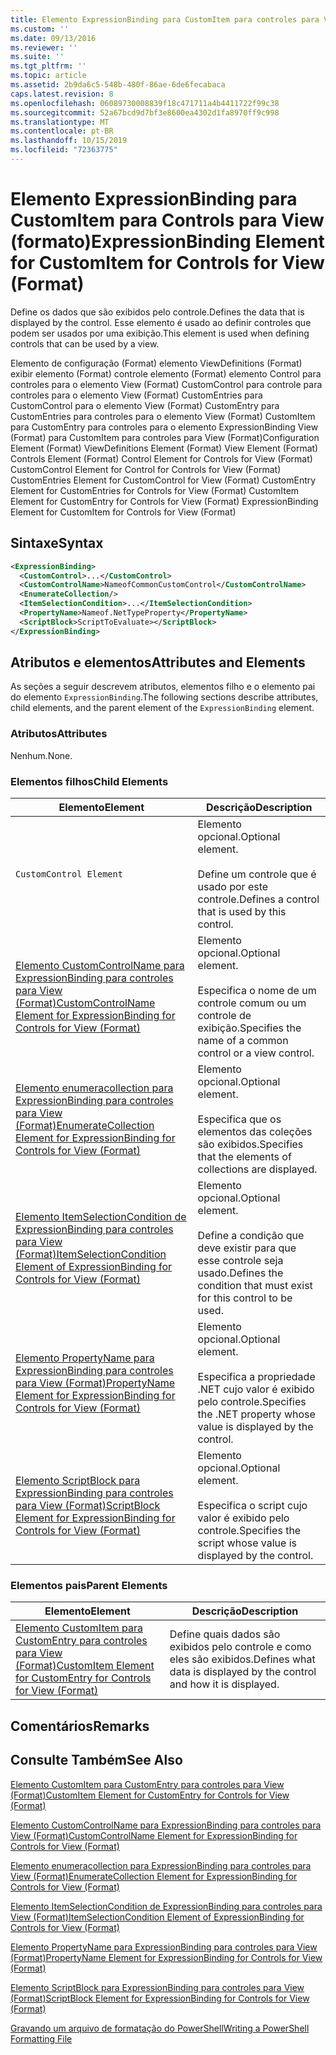 ```yaml
---
title: Elemento ExpressionBinding para CustomItem para controles para View (Format) | Microsoft Docs
ms.custom: ''
ms.date: 09/13/2016
ms.reviewer: ''
ms.suite: ''
ms.tgt_pltfrm: ''
ms.topic: article
ms.assetid: 2b9da6c5-548b-480f-86ae-6de6fecabaca
caps.latest.revision: 8
ms.openlocfilehash: 06089730008839f18c471711a4b4411722f99c38
ms.sourcegitcommit: 52a67bcd9d7bf3e8600ea4302d1fa8970ff9c998
ms.translationtype: MT
ms.contentlocale: pt-BR
ms.lasthandoff: 10/15/2019
ms.locfileid: "72363775"
---
```

# <a name="expressionbinding-element-for-customitem-for-controls-for-view-format"></a><span data-ttu-id="5178c-102">Elemento ExpressionBinding para CustomItem para Controls para View (formato)</span><span class="sxs-lookup"><span data-stu-id="5178c-102">ExpressionBinding Element for CustomItem for Controls for View (Format)</span></span>

<span data-ttu-id="5178c-103">Define os dados que são exibidos pelo controle.</span><span class="sxs-lookup"><span data-stu-id="5178c-103">Defines the data that is displayed by the control.</span></span> <span data-ttu-id="5178c-104">Esse elemento é usado ao definir controles que podem ser usados por uma exibição.</span><span class="sxs-lookup"><span data-stu-id="5178c-104">This element is used when defining controls that can be used by a view.</span></span>

<span data-ttu-id="5178c-105">Elemento de configuração (Format) elemento ViewDefinitions (Format) exibir elemento (Format) controle elemento (Format) elemento Control para controles para o elemento View (Format) CustomControl para controle para controles para o elemento View (Format) CustomEntries para CustomControl para o elemento View (Format) CustomEntry para CustomEntries para controles para o elemento View (Format) CustomItem para CustomEntry para controles para o elemento ExpressionBinding View (Format) para CustomItem para controles para View (Format)</span><span class="sxs-lookup"><span data-stu-id="5178c-105">Configuration Element (Format) ViewDefinitions Element (Format) View Element (Format) Controls Element (Format) Control Element for Controls for View (Format) CustomControl Element for Control for Controls for View (Format) CustomEntries Element for CustomControl for View (Format) CustomEntry Element for CustomEntries for Controls for View (Format) CustomItem Element for CustomEntry for Controls for View (Format) ExpressionBinding Element for CustomItem for Controls for View (Format)</span></span>

## <a name="syntax"></a><span data-ttu-id="5178c-106">Sintaxe</span><span class="sxs-lookup"><span data-stu-id="5178c-106">Syntax</span></span>

```xml
<ExpressionBinding>
  <CustomControl>...</CustomControl>
  <CustomControlName>NameofCommonCustomControl</CustomControlName>
  <EnumerateCollection/>
  <ItemSelectionCondition>...</ItemSelectionCondition>
  <PropertyName>Nameof.NetTypeProperty</PropertyName>
  <ScriptBlock>ScriptToEvaluate></ScriptBlock>
</ExpressionBinding>
```

## <a name="attributes-and-elements"></a><span data-ttu-id="5178c-107">Atributos e elementos</span><span class="sxs-lookup"><span data-stu-id="5178c-107">Attributes and Elements</span></span>

<span data-ttu-id="5178c-108">As seções a seguir descrevem atributos, elementos filho e o elemento pai do elemento `ExpressionBinding`.</span><span class="sxs-lookup"><span data-stu-id="5178c-108">The following sections describe attributes, child elements, and the parent element of the `ExpressionBinding` element.</span></span>

### <a name="attributes"></a><span data-ttu-id="5178c-109">Atributos</span><span class="sxs-lookup"><span data-stu-id="5178c-109">Attributes</span></span>

<span data-ttu-id="5178c-110">Nenhum.</span><span class="sxs-lookup"><span data-stu-id="5178c-110">None.</span></span>

### <a name="child-elements"></a><span data-ttu-id="5178c-111">Elementos filhos</span><span class="sxs-lookup"><span data-stu-id="5178c-111">Child Elements</span></span>

|<span data-ttu-id="5178c-112">Elemento</span><span class="sxs-lookup"><span data-stu-id="5178c-112">Element</span></span>|<span data-ttu-id="5178c-113">Descrição</span><span class="sxs-lookup"><span data-stu-id="5178c-113">Description</span></span>|
|-------------|-----------------|
|`CustomControl Element`|<span data-ttu-id="5178c-114">Elemento opcional.</span><span class="sxs-lookup"><span data-stu-id="5178c-114">Optional element.</span></span><br /><br /> <span data-ttu-id="5178c-115">Define um controle que é usado por este controle.</span><span class="sxs-lookup"><span data-stu-id="5178c-115">Defines a control that is used by this control.</span></span>|
|[<span data-ttu-id="5178c-116">Elemento CustomControlName para ExpressionBinding para controles para View (Format)</span><span class="sxs-lookup"><span data-stu-id="5178c-116">CustomControlName Element for ExpressionBinding for Controls for View (Format)</span></span>](./customcontrolname-element-for-expressionbinding-for-controls-for-view-format.md)|<span data-ttu-id="5178c-117">Elemento opcional.</span><span class="sxs-lookup"><span data-stu-id="5178c-117">Optional element.</span></span><br /><br /> <span data-ttu-id="5178c-118">Especifica o nome de um controle comum ou um controle de exibição.</span><span class="sxs-lookup"><span data-stu-id="5178c-118">Specifies the name of a common control or a view control.</span></span>|
|[<span data-ttu-id="5178c-119">Elemento enumeracollection para ExpressionBinding para controles para View (Format)</span><span class="sxs-lookup"><span data-stu-id="5178c-119">EnumerateCollection Element for ExpressionBinding for Controls for View (Format)</span></span>](./enumeratecollection-element-for-expressionbinding-for-controls-for-view-format.md)|<span data-ttu-id="5178c-120">Elemento opcional.</span><span class="sxs-lookup"><span data-stu-id="5178c-120">Optional element.</span></span><br /><br /> <span data-ttu-id="5178c-121">Especifica que os elementos das coleções são exibidos.</span><span class="sxs-lookup"><span data-stu-id="5178c-121">Specifies that the elements of collections are displayed.</span></span>|
|[<span data-ttu-id="5178c-122">Elemento ItemSelectionCondition de ExpressionBinding para controles para View (Format)</span><span class="sxs-lookup"><span data-stu-id="5178c-122">ItemSelectionCondition Element of ExpressionBinding for Controls for View (Format)</span></span>](./itemselectioncondition-element-for-expressionbinding-for-controls-for-view-format.md)|<span data-ttu-id="5178c-123">Elemento opcional.</span><span class="sxs-lookup"><span data-stu-id="5178c-123">Optional element.</span></span><br /><br /> <span data-ttu-id="5178c-124">Define a condição que deve existir para que esse controle seja usado.</span><span class="sxs-lookup"><span data-stu-id="5178c-124">Defines the condition that must exist for this control to be used.</span></span>|
|[<span data-ttu-id="5178c-125">Elemento PropertyName para ExpressionBinding para controles para View (Format)</span><span class="sxs-lookup"><span data-stu-id="5178c-125">PropertyName Element for ExpressionBinding for Controls for View (Format)</span></span>](./propertyname-element-for-expressionbinding-for-controls-for-view-format.md)|<span data-ttu-id="5178c-126">Elemento opcional.</span><span class="sxs-lookup"><span data-stu-id="5178c-126">Optional element.</span></span><br /><br /> <span data-ttu-id="5178c-127">Especifica a propriedade .NET cujo valor é exibido pelo controle.</span><span class="sxs-lookup"><span data-stu-id="5178c-127">Specifies the .NET property whose value is displayed by the control.</span></span>|
|[<span data-ttu-id="5178c-128">Elemento ScriptBlock para ExpressionBinding para controles para View (Format)</span><span class="sxs-lookup"><span data-stu-id="5178c-128">ScriptBlock Element for ExpressionBinding for Controls for View (Format)</span></span>](./scriptblock-element-for-expressionbinding-for-controls-for-view-format.md)|<span data-ttu-id="5178c-129">Elemento opcional.</span><span class="sxs-lookup"><span data-stu-id="5178c-129">Optional element.</span></span><br /><br /> <span data-ttu-id="5178c-130">Especifica o script cujo valor é exibido pelo controle.</span><span class="sxs-lookup"><span data-stu-id="5178c-130">Specifies the script whose value is displayed by the control.</span></span>|

### <a name="parent-elements"></a><span data-ttu-id="5178c-131">Elementos pais</span><span class="sxs-lookup"><span data-stu-id="5178c-131">Parent Elements</span></span>

|<span data-ttu-id="5178c-132">Elemento</span><span class="sxs-lookup"><span data-stu-id="5178c-132">Element</span></span>|<span data-ttu-id="5178c-133">Descrição</span><span class="sxs-lookup"><span data-stu-id="5178c-133">Description</span></span>|
|-------------|-----------------|
|[<span data-ttu-id="5178c-134">Elemento CustomItem para CustomEntry para controles para View (Format)</span><span class="sxs-lookup"><span data-stu-id="5178c-134">CustomItem Element for CustomEntry for Controls for View (Format)</span></span>](./customitem-element-for-customentry-for-controls-for-view-format.md)|<span data-ttu-id="5178c-135">Define quais dados são exibidos pelo controle e como eles são exibidos.</span><span class="sxs-lookup"><span data-stu-id="5178c-135">Defines what data is displayed by the control and how it is displayed.</span></span>|

## <a name="remarks"></a><span data-ttu-id="5178c-136">Comentários</span><span class="sxs-lookup"><span data-stu-id="5178c-136">Remarks</span></span>

## <a name="see-also"></a><span data-ttu-id="5178c-137">Consulte Também</span><span class="sxs-lookup"><span data-stu-id="5178c-137">See Also</span></span>

[<span data-ttu-id="5178c-138">Elemento CustomItem para CustomEntry para controles para View (Format)</span><span class="sxs-lookup"><span data-stu-id="5178c-138">CustomItem Element for CustomEntry for Controls for View (Format)</span></span>](./customitem-element-for-customentry-for-controls-for-view-format.md)

[<span data-ttu-id="5178c-139">Elemento CustomControlName para ExpressionBinding para controles para View (Format)</span><span class="sxs-lookup"><span data-stu-id="5178c-139">CustomControlName Element for ExpressionBinding for Controls for View (Format)</span></span>](./customcontrolname-element-for-expressionbinding-for-controls-for-view-format.md)

[<span data-ttu-id="5178c-140">Elemento enumeracollection para ExpressionBinding para controles para View (Format)</span><span class="sxs-lookup"><span data-stu-id="5178c-140">EnumerateCollection Element for ExpressionBinding for Controls for View (Format)</span></span>](./enumeratecollection-element-for-expressionbinding-for-controls-for-view-format.md)

[<span data-ttu-id="5178c-141">Elemento ItemSelectionCondition de ExpressionBinding para controles para View (Format)</span><span class="sxs-lookup"><span data-stu-id="5178c-141">ItemSelectionCondition Element of ExpressionBinding for Controls for View (Format)</span></span>](./itemselectioncondition-element-for-expressionbinding-for-controls-for-view-format.md)

[<span data-ttu-id="5178c-142">Elemento PropertyName para ExpressionBinding para controles para View (Format)</span><span class="sxs-lookup"><span data-stu-id="5178c-142">PropertyName Element for ExpressionBinding for Controls for View (Format)</span></span>](./propertyname-element-for-expressionbinding-for-controls-for-view-format.md)

[<span data-ttu-id="5178c-143">Elemento ScriptBlock para ExpressionBinding para controles para View (Format)</span><span class="sxs-lookup"><span data-stu-id="5178c-143">ScriptBlock Element for ExpressionBinding for Controls for View (Format)</span></span>](./scriptblock-element-for-expressionbinding-for-controls-for-view-format.md)

[<span data-ttu-id="5178c-144">Gravando um arquivo de formatação do PowerShell</span><span class="sxs-lookup"><span data-stu-id="5178c-144">Writing a PowerShell Formatting File</span></span>](./writing-a-powershell-formatting-file.md)
